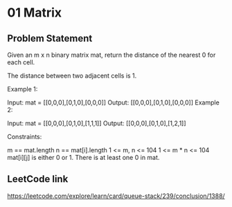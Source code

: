 # 01 Matrix

## Problem Statement

Given an m x n binary matrix mat, return the distance of the nearest 0 for each cell.

The distance between two adjacent cells is 1.



Example 1:


Input: mat = [[0,0,0],[0,1,0],[0,0,0]]
Output: [[0,0,0],[0,1,0],[0,0,0]]
Example 2:


Input: mat = [[0,0,0],[0,1,0],[1,1,1]]
Output: [[0,0,0],[0,1,0],[1,2,1]]


Constraints:

m == mat.length
n == mat[i].length
1 <= m, n <= 104
1 <= m * n <= 104
mat[i][j] is either 0 or 1.
There is at least one 0 in mat.

## LeetCode link
https://leetcode.com/explore/learn/card/queue-stack/239/conclusion/1388/